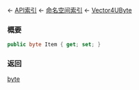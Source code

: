 ← [API索引](Api-Index) ← [命名空间索引](Namespace-Index) ← [Vector4UByte](VRageMath.Vector4UByte)

### 概要

```csharp
public byte Item { get; set; }
```

### 返回

[byte](https://docs.microsoft.com/en-us/dotnet/api/System.Byte?view=netframework-4.6)

